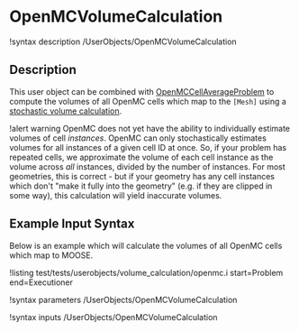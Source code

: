 # OpenMCVolumeCalculation

!syntax description /UserObjects/OpenMCVolumeCalculation

## Description

This user object can be combined with [OpenMCCellAverageProblem](/problems/OpenMCCellAverageProblem.md)
to compute the volumes of all OpenMC cells which map to the `[Mesh]` using a
[stochastic volume calculation](https://docs.openmc.org/en/stable/usersguide/volume.html).

!alert warning
OpenMC does not yet have the ability to individually estimate volumes of cell _instances_.
OpenMC can only stochastically estimates volumes for all instances of a given cell ID at once.
So, if your problem has repeated cells, we approximate the volume of each cell instance as
the volume across _all_ instances, divided by the number of instances. For most geometries,
this is correct - but if your geometry has any cell instances which don't "make it fully
into the geometry" (e.g. if they are clipped in some way), this calculation will yield
inaccurate volumes.

## Example Input Syntax

Below is an example which will calculate the volumes of all OpenMC cells which map to
MOOSE.

!listing test/tests/userobjects/volume_calculation/openmc.i
  start=Problem
  end=Executioner

!syntax parameters /UserObjects/OpenMCVolumeCalculation

!syntax inputs /UserObjects/OpenMCVolumeCalculation
